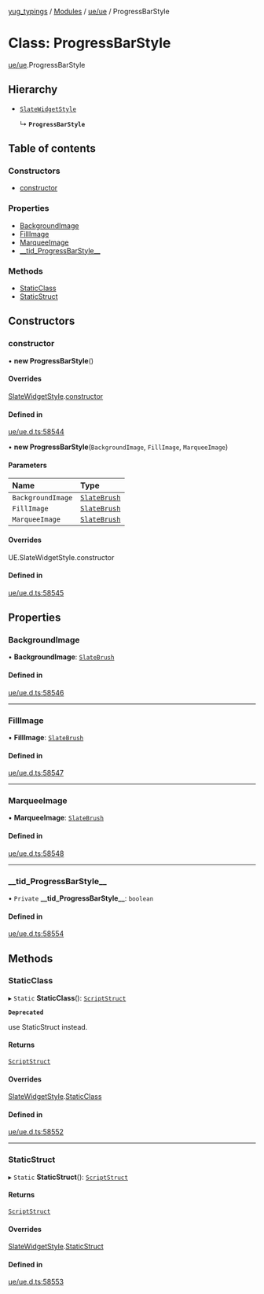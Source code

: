 [yug_typings](../README.md) / [Modules](../modules.md) / [ue/ue](../modules/ue_ue.md) / ProgressBarStyle

# Class: ProgressBarStyle

[ue/ue](../modules/ue_ue.md).ProgressBarStyle

## Hierarchy

- [`SlateWidgetStyle`](ue_ue.SlateWidgetStyle.md)

  ↳ **`ProgressBarStyle`**

## Table of contents

### Constructors

- [constructor](ue_ue.ProgressBarStyle.md#constructor)

### Properties

- [BackgroundImage](ue_ue.ProgressBarStyle.md#backgroundimage)
- [FillImage](ue_ue.ProgressBarStyle.md#fillimage)
- [MarqueeImage](ue_ue.ProgressBarStyle.md#marqueeimage)
- [\_\_tid\_ProgressBarStyle\_\_](ue_ue.ProgressBarStyle.md#__tid_progressbarstyle__)

### Methods

- [StaticClass](ue_ue.ProgressBarStyle.md#staticclass)
- [StaticStruct](ue_ue.ProgressBarStyle.md#staticstruct)

## Constructors

### constructor

• **new ProgressBarStyle**()

#### Overrides

[SlateWidgetStyle](ue_ue.SlateWidgetStyle.md).[constructor](ue_ue.SlateWidgetStyle.md#constructor)

#### Defined in

[ue/ue.d.ts:58544](https://github.com/YugMetaverse/yug_typings/blob/25cad34/ue/ue.d.ts#L58544)

• **new ProgressBarStyle**(`BackgroundImage`, `FillImage`, `MarqueeImage`)

#### Parameters

| Name | Type |
| :------ | :------ |
| `BackgroundImage` | [`SlateBrush`](ue_ue.SlateBrush.md) |
| `FillImage` | [`SlateBrush`](ue_ue.SlateBrush.md) |
| `MarqueeImage` | [`SlateBrush`](ue_ue.SlateBrush.md) |

#### Overrides

UE.SlateWidgetStyle.constructor

#### Defined in

[ue/ue.d.ts:58545](https://github.com/YugMetaverse/yug_typings/blob/25cad34/ue/ue.d.ts#L58545)

## Properties

### BackgroundImage

• **BackgroundImage**: [`SlateBrush`](ue_ue.SlateBrush.md)

#### Defined in

[ue/ue.d.ts:58546](https://github.com/YugMetaverse/yug_typings/blob/25cad34/ue/ue.d.ts#L58546)

___

### FillImage

• **FillImage**: [`SlateBrush`](ue_ue.SlateBrush.md)

#### Defined in

[ue/ue.d.ts:58547](https://github.com/YugMetaverse/yug_typings/blob/25cad34/ue/ue.d.ts#L58547)

___

### MarqueeImage

• **MarqueeImage**: [`SlateBrush`](ue_ue.SlateBrush.md)

#### Defined in

[ue/ue.d.ts:58548](https://github.com/YugMetaverse/yug_typings/blob/25cad34/ue/ue.d.ts#L58548)

___

### \_\_tid\_ProgressBarStyle\_\_

• `Private` **\_\_tid\_ProgressBarStyle\_\_**: `boolean`

#### Defined in

[ue/ue.d.ts:58554](https://github.com/YugMetaverse/yug_typings/blob/25cad34/ue/ue.d.ts#L58554)

## Methods

### StaticClass

▸ `Static` **StaticClass**(): [`ScriptStruct`](ue_ue.ScriptStruct.md)

**`Deprecated`**

use StaticStruct instead.

#### Returns

[`ScriptStruct`](ue_ue.ScriptStruct.md)

#### Overrides

[SlateWidgetStyle](ue_ue.SlateWidgetStyle.md).[StaticClass](ue_ue.SlateWidgetStyle.md#staticclass)

#### Defined in

[ue/ue.d.ts:58552](https://github.com/YugMetaverse/yug_typings/blob/25cad34/ue/ue.d.ts#L58552)

___

### StaticStruct

▸ `Static` **StaticStruct**(): [`ScriptStruct`](ue_ue.ScriptStruct.md)

#### Returns

[`ScriptStruct`](ue_ue.ScriptStruct.md)

#### Overrides

[SlateWidgetStyle](ue_ue.SlateWidgetStyle.md).[StaticStruct](ue_ue.SlateWidgetStyle.md#staticstruct)

#### Defined in

[ue/ue.d.ts:58553](https://github.com/YugMetaverse/yug_typings/blob/25cad34/ue/ue.d.ts#L58553)
